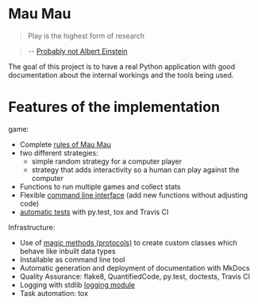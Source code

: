 # Mau Mau

> Play is the highest form of research

> -- [Probably not Albert Einstein](http://quoteinvestigator.com/2014/08/21/play-research/)

The goal of this project is to have a real Python application with good documentation about the internal workings and the tools being used.

# Features of the implementation

game:

* Complete [rules of Mau Mau](guide/rules.md)
* two different strategies:
    * simple random strategy for a computer player
    * strategy that adds interactivity so a human can play against the computer
* Functions to run multiple games and collect stats
* Flexible [command line interface](https://github.com/obestwalter/mau-mau/blob/master/mau_mau/cli.py) (add new functions without adjusting code)
* [automatic tests](https://github.com/obestwalter/mau-mau/blob/master/tests/) with py.test, tox and Travis CI

Infrastructure:

* Use of [magic methods (protocols)](implementation/remarks.md#magic-methods-protocols) to create custom classes which behave like inbuilt data types
* Installable as command line tool
* Automatic generation and deployment of documentation with MkDocs
* Quality Assurance: flake8, QuantifiedCode, py.test, doctests, Travis CI
* Logging with stdlib [logging module](https://docs.python.org/3/library/logging.html)
* Task automation: tox
